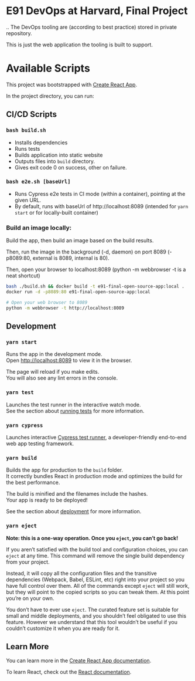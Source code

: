 # E91 DevOps at Harvard, Final Project
..
The DevOps tooling are (according to best practice) stored in private repository.

This is just the web application the tooling is built to support.

# Available Scripts
This project was bootstrapped with [Create React App](https://github.com/facebook/create-react-app).

In the project directory, you can run:


## CI/CD Scripts

### `bash build.sh`

- Installs dependencies
- Runs tests
- Builds application into static website
- Outputs files into `build` directory.
- Gives exit code 0 on success, other on failure.

### `bash e2e.sh [baseUrl]`

- Runs Cypress e2e tests in CI mode (within a container), pointing at the given URL.
- By default, runs with baseUrl of http://localhost:8089 (intended for `yarn start` or for locally-built container)

### Build an image locally:
Build the app, then build an image based on the build results.

Then, run the image in the background (-d, daemon) on port 8089 (-p8089:80, external is 8089, internal is 80).

Then, open your browser to localhost:8089 (python -m webbrowser -t is a neat shortcut)

```bash
bash ./build.sh && docker build -t e91-final-open-source-app:local .
docker run -d -p8089:80 e91-final-open-source-app:local

# Open your web browser to 8089
python -m webbrowser -t http://localhost:8089
```

## Development

### `yarn start`

Runs the app in the development mode.<br />
Open [http://localhost:8089](http://localhost:8089) to view it in the browser.

The page will reload if you make edits.<br />
You will also see any lint errors in the console.

### `yarn test`

Launches the test runner in the interactive watch mode.<br />
See the section about [running tests](https://facebook.github.io/create-react-app/docs/running-tests) for more information.

### `yarn cypress`

Launches interactive [Cypress test runner](https://www.cypress.io/), a developer-friendly end-to-end web app testing framework.

### `yarn build`

Builds the app for production to the `build` folder.<br />
It correctly bundles React in production mode and optimizes the build for the best performance.

The build is minified and the filenames include the hashes.<br />
Your app is ready to be deployed!

See the section about [deployment](https://facebook.github.io/create-react-app/docs/deployment) for more information.

### `yarn eject`

**Note: this is a one-way operation. Once you `eject`, you can’t go back!**

If you aren’t satisfied with the build tool and configuration choices, you can `eject` at any time. This command will remove the single build dependency from your project.

Instead, it will copy all the configuration files and the transitive dependencies (Webpack, Babel, ESLint, etc) right into your project so you have full control over them. All of the commands except `eject` will still work, but they will point to the copied scripts so you can tweak them. At this point you’re on your own.

You don’t have to ever use `eject`. The curated feature set is suitable for small and middle deployments, and you shouldn’t feel obligated to use this feature. However we understand that this tool wouldn’t be useful if you couldn’t customize it when you are ready for it.

## Learn More

You can learn more in the [Create React App documentation](https://facebook.github.io/create-react-app/docs/getting-started).

To learn React, check out the [React documentation](https://reactjs.org/).
